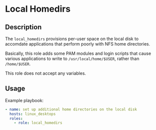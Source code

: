 Local Homedirs
==============

Description
-----------

The `local_homedirs` provisions per-user space on the local disk to accomdate
applications that perform poorly with NFS home directories.

Basically, this role adds some PAM modules and login scripts that cause
various applications to write to `/usr/local/home/$USER`, rather than
`/home/$USER`.

This role does not accept any variables.

Usage
-----

Example playbook:

````yaml
- name: set up additional home directories on the local disk
  hosts: linux_desktops
  roles:
    - role: local_homedirs
````
